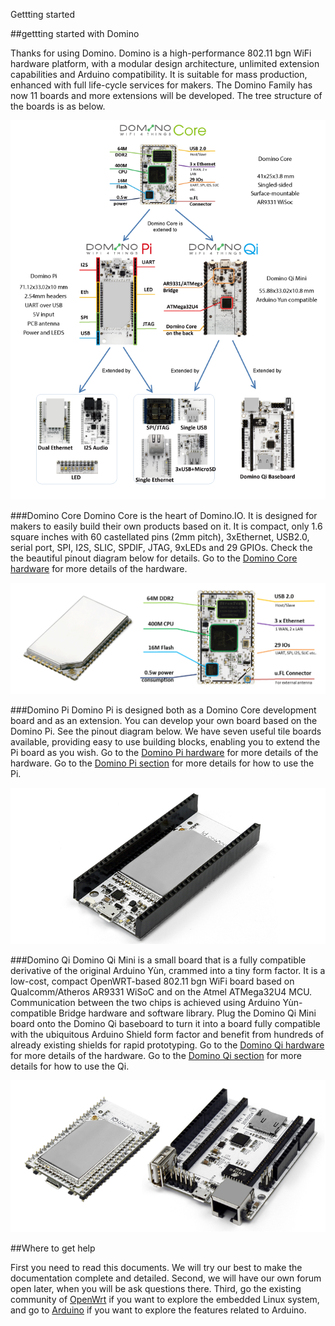 Gettting started

##gettting started with Domino

Thanks for using Domino. Domino is a high-performance 802.11 bgn WiFi hardware platform, with a modular design architecture, unlimited extension capabilities and Arduino compatibility. It is suitable for mass production, enhanced with full life-cycle services for makers.
The Domino Family has now 11 boards and more extensions will be developed. The tree structure of the boards is as below.

![Domono family](tree.png)

###Domino Core
Domino Core is the heart of Domino.IO. It is designed for makers to easily build their own products based on it. It is compact, only 1.6 square inches with 60 castellated pins (2mm pitch), 3xEthernet, USB2.0, serial port, SPI, I2S, SLIC, SPDIF, JTAG, 9xLEDs and 29 GPIOs. Check the the beautiful pinout diagram below for details.
Go to the [Domino Core hardware](hardware/core/) for more details of the hardware.

![Domino Core](core.png)

###Domino Pi
Domino Pi is designed both as a Domino Core development board and as an extension. You can develop your own board based on the Domino Pi. See the pinout diagram below. We have seven useful tile boards available, providing easy to use building blocks, enabling you to extend the Pi board as you wish.
Go to the [Domino Pi hardware](hardware/pi/) for more details of the hardware.
Go to the [Domino Pi section](pi/) for more details for how to use the Pi.

![Domino Pi](domino-pi.png)

###Domino Qi
Domino Qi Mini is a small board that is a fully compatible derivative of the original Arduino Yùn, crammed into a tiny form factor. It is a low-cost, compact OpenWRT-based 802.11 bgn WiFi board based on Qualcomm/Atheros AR9331 WiSoC and on the Atmel ATMega32U4 MCU. Communication between the two chips is achieved using Arduino Yùn-compatible Bridge hardware and software library.
Plug the Domino Qi Mini board onto the Domino Qi baseboard to turn it into a board fully compatible with the ubiquitous Arduino Shield form factor and benefit from hundreds of already existing shields for rapid prototyping.
Go to the [Domino Qi hardware](hardware/qi/) for more details of the hardware.
Go to the [Domino Qi section](qi/) for more details for how to use the Qi.

![Domino Pi](domino-qi.png)

##Where to get help

First you need to read this documents. We will try our best to make the documentation complete and detailed. 
Second, we will have our own forum open later, when you will be ask questions there.
Third, go the existing community of [OpenWrt](http://www.openwrt.org) if you want to explore the embedded Linux system, and go to [Arduino](http://arduino.cc) if you want to explore the features related to Arduino.
